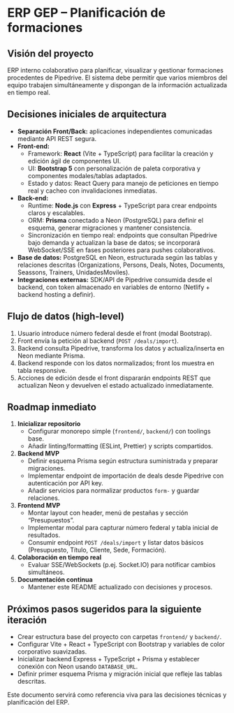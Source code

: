 # ERP GEP – Planificación de formaciones

## Visión del proyecto
ERP interno colaborativo para planificar, visualizar y gestionar formaciones procedentes de Pipedrive. El sistema debe permitir que varios miembros del equipo trabajen simultáneamente y dispongan de la información actualizada en tiempo real.

## Decisiones iniciales de arquitectura
- **Separación Front/Back:** aplicaciones independientes comunicadas mediante API REST segura.
- **Front-end:**
  - Framework: **React** (Vite + TypeScript) para facilitar la creación y edición ágil de componentes UI.
  - UI: **Bootstrap 5** con personalización de paleta corporativa y componentes modales/tablas adaptados.
  - Estado y datos: React Query para manejo de peticiones en tiempo real y cacheo con invalidaciones inmediatas.
- **Back-end:**
  - Runtime: **Node.js** con **Express** + TypeScript para crear endpoints claros y escalables.
  - ORM: **Prisma** conectado a Neon (PostgreSQL) para definir el esquema, generar migraciones y mantener consistencia.
  - Sincronización en tiempo real: endpoints que consultan Pipedrive bajo demanda y actualizan la base de datos; se incorporará WebSocket/SSE en fases posteriores para pushes colaborativos.
- **Base de datos:** PostgreSQL en Neon, estructurada según las tablas y relaciones descritas (Organizations, Persons, Deals, Notes, Documents, Seassons, Trainers, UnidadesMoviles).
- **Integraciones externas:** SDK/API de Pipedrive consumida desde el backend, con token almacenado en variables de entorno (Netlify + backend hosting a definir).

## Flujo de datos (high-level)
1. Usuario introduce número federal desde el front (modal Bootstrap).
2. Front envía la petición al backend (`POST /deals/import`).
3. Backend consulta Pipedrive, transforma los datos y actualiza/inserta en Neon mediante Prisma.
4. Backend responde con los datos normalizados; front los muestra en tabla responsive.
5. Acciones de edición desde el front dispararán endpoints REST que actualizan Neon y devuelven el estado actualizado inmediatamente.

## Roadmap inmediato
1. **Inicializar repositorio**
   - Configurar monorepo simple (`frontend/`, `backend/`) con toolings base.
   - Añadir linting/formatting (ESLint, Prettier) y scripts compartidos.
2. **Backend MVP**
   - Definir esquema Prisma según estructura suministrada y preparar migraciones.
   - Implementar endpoint de importación de deals desde Pipedrive con autenticación por API key.
   - Añadir servicios para normalizar productos `form-` y guardar relaciones.
3. **Frontend MVP**
   - Montar layout con header, menú de pestañas y sección “Presupuestos”.
   - Implementar modal para capturar número federal y tabla inicial de resultados.
   - Consumir endpoint `POST /deals/import` y listar datos básicos (Presupuesto, Título, Cliente, Sede, Formación).
4. **Colaboración en tiempo real**
   - Evaluar SSE/WebSockets (p.ej. Socket.IO) para notificar cambios simultáneos.
5. **Documentación continua**
   - Mantener este README actualizado con decisiones y procesos.

## Próximos pasos sugeridos para la siguiente iteración
- Crear estructura base del proyecto con carpetas `frontend/` y `backend/`.
- Configurar Vite + React + TypeScript con Bootstrap y variables de color corporativo suavizadas.
- Inicializar backend Express + TypeScript + Prisma y establecer conexión con Neon usando `DATABASE_URL`.
- Definir primer esquema Prisma y migración inicial que refleje las tablas descritas.

Este documento servirá como referencia viva para las decisiones técnicas y planificación del ERP.
